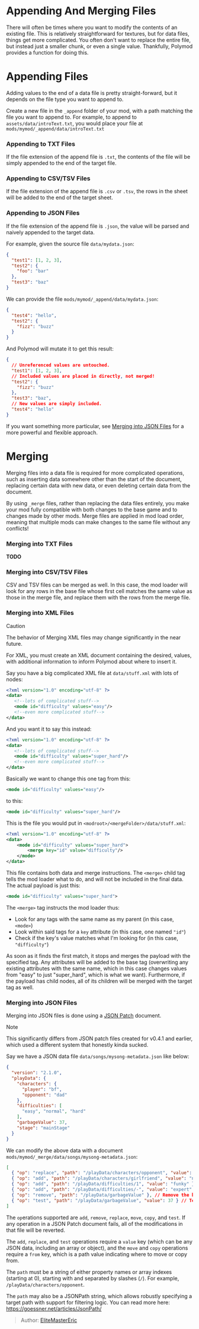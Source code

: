 [tags]: / "beginner,introduction,json"

# Appending And Merging Files

There will often be times where you want to modify the contents of an existing file. This is relatively straightforward for textures, but for data files, things get more complicated. You often don't want to replace the entire file, but instead just a smaller chunk, or even a single value. Thankfully, Polymod provides a function for doing this.

# Appending Files

Adding values to the end of a data file is pretty straight-forward, but it depends on the file type you want to append to.

Create a new file in the `_append` folder of your mod, with a path matching the file you want to append to. For example, to append to `assets/data/introText.txt`, you would place your file at `mods/mymod/_append/data/introText.txt`

### Appending to TXT Files

If the file extension of the append file is `.txt`, the contents of the file will be simply appended to the end of the target file.

### Appending to CSV/TSV Files

If the file extension of the append file is `.csv` or `.tsv`, the rows in the sheet will be added to the end of the target sheet.

### Appending to JSON Files

If the file extension of the append file is `.json`, the value will be parsed and naively appended to the target data.

For example, given the source file `data/mydata.json`:

```json
{
  "test1": [1, 2, 3],
  "test2": {
    "foo": "bar"
  },
  "test3": "baz"
}
```

We can provide the file `mods/mymod/_append/data/mydata.json`:

```json
{
  "test4": "hello",
  "test2": {
    "fizz": "buzz"
  }
}
```

And Polymod will mutate it to get this result:

```json
{
  // Unreferenced values are untouched.
  "test1": [1, 2, 3],
  // Included values are placed in directly, not merged!
  "test2": {
    "fizz": "buzz"
  },
  "test3": "baz",
  // New values are simply included.
  "test4": "hello"
}
```

If you want something more particular, see [Merging into JSON Files](#merging-into-json-files) for a more powerful and flexible approach.

# Merging

Merging files into a data file is required for more complicated operations, such as inserting data somewhere other than the start of the document, replacing certain data with new data, or even deleting certain data from the document.

By using `_merge` files, rather than replacing the data files entirely, you make your mod fully compatible with both changes to the base game and to changes made by other mods. Merge files are applied in mod load order, meaning that multiple mods can make changes to the same file without any conflicts!

### Merging into TXT Files
**TODO**

### Merging into CSV/TSV Files

CSV and TSV files can be merged as well. In this case, the mod loader will look for any rows in the base file whose first cell matches the same value as those in the merge file, and replace them with the rows from the merge file.

### Merging into XML Files

> [!CAUTION]
> The behavior of Merging XML files may change significantly in the near future.

For XML, you must create an XML document containing the desired, values, with additional information to inform Polymod about where to insert it.

Say you have a big complicated XML file at `data/stuff.xml` with lots of nodes:

```xml
<?xml version="1.0" encoding="utf-8" ?>
<data>
   <!--lots of complicated stuff-->
   <mode id="difficulty" values="easy"/>
   <!--even more complicated stuff-->
</data>
```

And you want it to say this instead:

```xml
<?xml version="1.0" encoding="utf-8" ?>
<data>
   <!--lots of complicated stuff-->
   <mode id="difficulty" values="super_hard"/>
   <!--even more complicated stuff-->
</data>
```

Basically we want to change this one tag from this:

```xml
<mode id="difficulty" values="easy"/>
```

to this:
```xml
<mode id="difficulty" values="super_hard"/>
```

This is the file you would put in `<modroot>/<mergeFolder>/data/stuff.xml`:
```xml
<?xml version="1.0" encoding="utf-8" ?>
<data>
    <mode id="difficulty" values="super_hard">
        <merge key="id" value="difficulty"/>
    </mode>
</data>
```

This file contains both data and merge instructions. The `<merge>` child tag tells the mod loader what to do, and will not be included in the final data. The actual payload is just this:

```xml
<mode id="difficulty" values="super_hard">
```

The `<merge>` tag instructs the mod loader thus:

* Look for any tags with the same name as my parent (in this case, `<mode>`)
* Look within said tags for a `key` attribute (in this case, one named `"id"`)
* Check if the key's value matches what I'm looking for (in this case, `"difficulty"`)

As soon as it finds the first match, it stops and merges the payload with the specified tag. Any attributes will be added to the base tag (overwriting any existing attributes with the same name, which in this case changes values from "easy" to just "super_hard", which is what we want). Furthermore, if the payload has child nodes, all of its children will be merged with the target tag as well.

### Merging into JSON Files

Merging into JSON files is done using a [JSON Patch](https://jsonpatch.com/) document.
> [!NOTE]
> This significantly differs from JSON patch files created for v0.4.1 and earlier, which used a different system that honestly kinda sucked.

Say we have a JSON data file `data/songs/mysong-metadata.json` like below:

```json
{
  "version": "2.1.0",
  "playData": {
    "characters": {
      "player": "bf",
      "opponent": "dad"
    },
    "difficulties": [
      "easy", "normal", "hard"
    ],
    "garbageValue": 37,
    "stage": "mainStage"
  }
}
```

We can modify the above data with a document `mods/mymod/_merge/data/songs/mysong-metadata.json`:

```json
[
  { "op": "replace", "path": "/playData/characters/opponent", "value": "monster" }, // Replace the value of opponent with monster.
  { "op": "add", "path": "/playData/characters/girlfriend", "value": "nene" }, // Add a new key girlfriend with the value Nene.
  { "op": "add", "path": "/playData/difficulties/1", "value": "funky" }, // Add a new value funky to the difficulty array, after easy
  { "op": "add", "path": "/playData/difficulties/-", "value": "expert" }, // Add a new value expert to the end of the difficulty array.
  { "op": "remove", "path": "/playData/garbageValue" }, // Remove the key garbageValue from the data entirely
  { "op": "test", "path": "/playData/garbageValue", "value": 37 } // Test that a given value is in the JSON. If this operation fails, the patches will be rejected.
]
```

The `op`erations supported are `add`, `remove`, `replace`, `move`, `copy`, and `test`. If any operation in a JSON Patch document fails, all of the modifications in that file will be reverted.

The `add`, `replace`, and `test` operations require a `value` key (which can be any JSON data, including an array or object), and the `move` and `copy` operations require a `from` key, which is a path value indicating where to move or copy from.

The `path` must be a string of either property names or array indexes (starting at 0), starting with and separated by slashes (`/`). For example, `/playData/characters/opponent`.

The `path` may also be a JSONPath string, which allows robustly specifying a target path with support for filtering logic. You can read more here: https://goessner.net/articles/JsonPath/

> Author: [EliteMasterEric](https://github.com/EliteMasterEric)